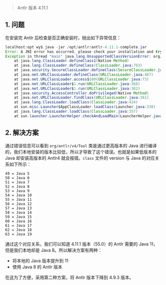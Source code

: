 > Antlr 版本 4.11.1

## 1. 问题

在安装完 Antlr 后检查是否正确安装时，抛出如下异常信息：
```java
localhost:opt wy$ java -jar /opt/antlr/antlr-4.11.1-complete.jar
Error: A JNI error has occurred, please check your installation and try again
Exception in thread "main" java.lang.UnsupportedClassVersionError: org/antlr/v4/Tool has been compiled by a more recent version of the Java Runtime (class file version 55.0), this version of the Java Runtime only recognizes class file versions up to 52.0
	at java.lang.ClassLoader.defineClass1(Native Method)
	at java.lang.ClassLoader.defineClass(ClassLoader.java:763)
	at java.security.SecureClassLoader.defineClass(SecureClassLoader.java:142)
	at java.net.URLClassLoader.defineClass(URLClassLoader.java:467)
	at java.net.URLClassLoader.access$100(URLClassLoader.java:73)
	at java.net.URLClassLoader$1.run(URLClassLoader.java:368)
	at java.net.URLClassLoader$1.run(URLClassLoader.java:362)
	at java.security.AccessController.doPrivileged(Native Method)
	at java.net.URLClassLoader.findClass(URLClassLoader.java:361)
	at java.lang.ClassLoader.loadClass(ClassLoader.java:424)
	at sun.misc.Launcher$AppClassLoader.loadClass(Launcher.java:338)
	at java.lang.ClassLoader.loadClass(ClassLoader.java:357)
	at sun.launcher.LauncherHelper.checkAndLoadMain(LauncherHelper.java:495)
```

## 2. 解决方案

通过错误信息可以看到 `org/antlr/v4/Tool` 类是通过更高版本的 Java 进行编译的，我们本地安装的版本比较低，所以才导致了这个错误。也就是如果低版本的 Java 却安装高版本的 Antlr4 就会报错。`class` 文件的 version 与 Java 的对应关系如下所示：
```
49 = Java 5
50 = Java 6
51 = Java 7
52 = Java 8
53 = Java 9
54 = Java 10
55 = Java 11
56 = Java 12
57 = Java 13
58 = Java 14
59 = Java 15
60 = Java 16
61 = Java 17
62 = Java 18
63 = Java 19
```
通过这个对应关系，我们可以知道 4.11.1 版本（55.0）的 Antlr 需要的 Java 11，但是我们本地却是 Java 8。所以解决方案有两种：
- 将本地的 Java 版本提升到 11
- 使用 Java 8 的 Antlr 版本

在这为了方便，采用第二种方案，将 Antlr 版本下降到 4.9.3 版本。
